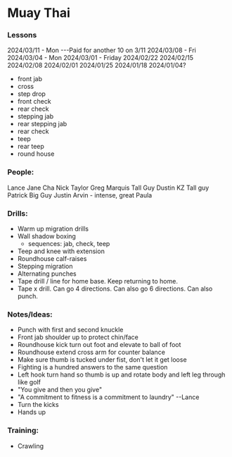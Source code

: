 # Muay Thai

### Lessons
2024/03/11 - Mon
---Paid for another 10 on 3/11
2024/03/08 - Fri
2024/03/04 - Mon
2024/03/01 - Friday
2024/02/22
2024/02/15
2024/02/08
2024/02/01
2024/01/25
2024/01/18
2024/01/04?


- front jab
- cross
- step drop
- front check
- rear check
- stepping jab
- rear stepping jab
- rear check
- teep
- rear teep
- round house

### People:
Lance
Jane
Cha
Nick
Taylor
Greg
Marquis
Tall Guy Dustin
KZ
Tall guy Patrick
Big Guy Justin
Arvin - intense, great
Paula


### Drills:
- Warm up migration drills
- Wall shadow boxing
    - sequences: jab, check, teep
- Teep and knee with extension
- Roundhouse calf-raises
- Stepping migration
- Alternating punches
- Tape drill / line for home base. Keep returning to home.
- Tape x drill. Can go 4 directions. Can also go 6 directions. Can also punch.

### Notes/Ideas:
- Punch with first and second knuckle
- Front jab shoulder up to protect chin/face
- Roundhouse kick turn out foot and elevate to ball of foot
- Roundhouse extend cross arm for counter balance
- Make sure thumb is tucked under fist, don't let it get loose
- Fighting is a hundred answers to the same question
- Left hook turn hand so thumb is up and rotate body and left leg through like golf
- "You give and then you give"
- "A commitment to fitness is a commitment to laundry" --Lance
- Turn the kicks
- Hands up

### Training:
- Crawling
